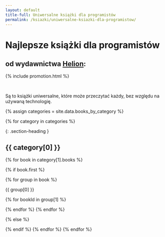 ```yaml
---
layout: default
title-full: Uniwersalne książki dla programistów
permalink: /ksiazki/uniwersalne-ksiazki-dla-programistow/
---
```


# Najlepsze książki dla programistów
## od wydawnictwa [Helion](https://helion.pl/view/9102Q):

{% include promotion.html %}

<br>

Są to książki uniwersalne, które może przeczytać każdy, bez względu na używaną technologię.

{% assign categories = site.data.books_by_category %}

{% for category in categories %}

{: .section-heading }
## {{ category[0] }}

{% for book in category[1].books %}

{% if book.first %}

{% for group in book %}

<p>{{ group[0] }}</p>

{% for bookId in group[1] %}

<div class="book">
<script src="https://helion.pl/plugins/new/ksiazkasm.phi?id={{ bookId }}&nr=9102Q&size=181&utf8=1"></script>
</div>

{% endfor %}
{% endfor %}

{% else %}

<div class="book">
<script src="https://helion.pl/plugins/new/ksiazkasm.phi?id={{ book }}&nr=9102Q&size=181&utf8=1"></script>
</div>

{% endif %}
{% endfor %}
{% endfor %}

